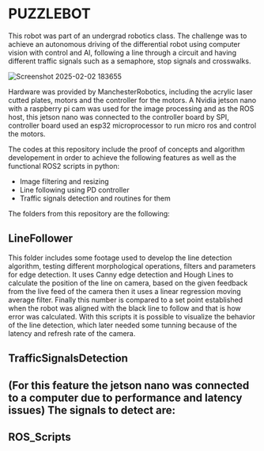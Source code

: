 # PUZZLEBOT
This robot was part of an undergrad robotics class. The challenge was to achieve an autonomous driving of the differential robot using computer vision with control and AI, following a line through a circuit and having different traffic signals such as a semaphore, stop signals and crosswalks.

![Screenshot 2025-02-02 183655](https://github.com/user-attachments/assets/44949494-2700-4365-9c57-0ebd4aa047c0)

Hardware was provided by ManchesterRobotics, including the acrylic laser cutted plates, motors and the controller for the motors. A Nvidia jetson nano with a raspberry pi cam was used for the image processing and as the ROS host, this jetson nano was connected to the controller board by SPI, controller board used an esp32 microprocessor to run micro ros and control the motors.

The codes at this repository include the proof of concepts and algorithm developement in order to achieve the following features as well as the functional ROS2 scripts in python:
- Image filtering and resizing 
- Line following using PD controller
- Traffic signals detection and routines for them 

The folders from this repository are the following:

## LineFollower
This folder includes some footage used to develop the line detection algorithm, testing different morphological operations, filters and parameters for edge detection.
It uses Canny edge detection and Hough Lines to calculate the position of the line on camera, based on the given feedback from the live feed of the camera then it uses a linear regression moving average filter. Finally this number is compared to a set point established when the robot was aligned with the black line to follow and that is how error was calculated.
With this scripts it is possible to visualize the behavior of the line detection, which later needed some tunning because of the latency and refresh rate of the camera. 

## TrafficSignalsDetection
(For this feature the jetson nano was connected to a computer due to performance and latency issues)
The signals to detect are:
-

## ROS_Scripts

